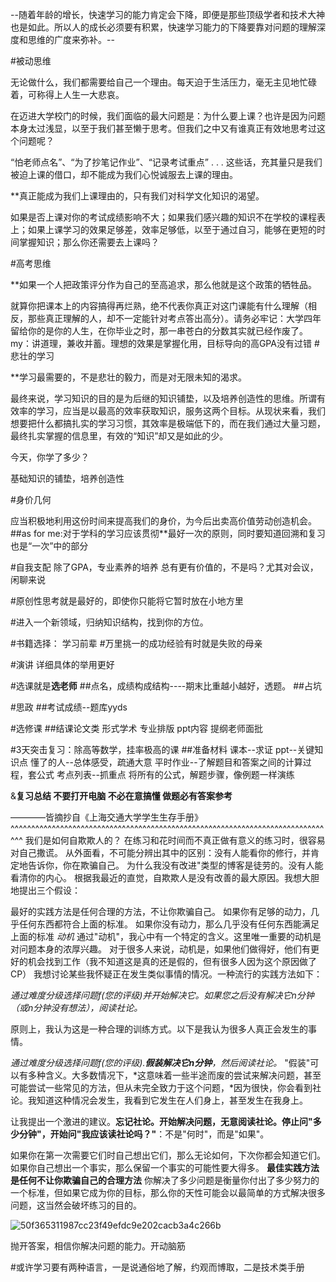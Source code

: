 --随着年龄的增长，快速学习的能力肯定会下降，即便是那些顶级学者和技术大神也是如此。所以人的成长必须要有积累，快速学习能力的下降要靠对问题的理解深度和思维的广度来弥补。--


#被动思维

无论做什么，我们都需要给自己一个理由。每天迫于生活压力，毫无主见地忙碌着，可称得上人生一大悲哀。

在迈进大学校门的时候，我们面临的最大问题是：为什么要上课？也许是因为问题本身太过浅显，以至于我们甚至懒于思考。但我们之中又有谁真正有效地思考过这个问题呢？

“怕老师点名”、“为了抄笔记作业”、“记录考试重点” . . . 这些话，充其量只是我们被迫上课的借口，却不能成为我们心悦诚服去上课的理由。

**真正能成为我们上课理由的，只有我们对科学文化知识的渴望。

如果是否上课对你的考试成绩影响不大；如果我们感兴趣的知识不在学校的课程表上；如果上课学习的效果足够差，效率足够低，以至于通过自习，能够在更短的时间掌握知识；那么你还需要去上课吗？

#高考思维

**如果一个人把政策评分作为自己的至高追求，那么他就是这个政策的牺牲品。

就算你把课本上的内容搞得再烂熟，绝不代表你真正对这门课能有什么理解（相反，那些真正理解的人，却不一定能针对考点答出高分）。请务必牢记：大学四年留给你的是你的人生，在你毕业之时，那一串苍白的分数其实就已经作废了。
my：讲道理，兼收并蓄。理想的效果是掌握化用，目标导向的高GPA没有过错
#悲壮的学习

**学习最需要的，不是悲壮的毅力，而是对无限未知的渴求。

最终来说，学习知识的目的是为后继的知识铺垫，以及培养创造性的思维。所谓有效率的学习，应当是以最高的效率获取知识，服务这两个目标。从现状来看，我们想要把什么都搞扎实的学习习惯，其效率是极端低下的，而在我们通过大量习题，最终扎实掌握的信息里，有效的“知识”却又是如此的少。

今天，你学了多少？

基础知识的铺垫，培养创造性

#身价几何

应当积极地利用这份时间来提高我们的身价，为今后出卖高价值劳动创造机会。
##as for me:对于学科的学习应该贯彻**最好一次的原则，同时要知道回溯和复习也是“一次”中的部分

#自我支配
除了GPA，专业素养的培养
总有更有价值的，不是吗？尤其对会议，闲聊来说

#原创性思考就是最好的，即使你只能将它暂时放在小地方里

#进入一个新领域，归纳知识结构，找到你的方位。

#书籍选择：
学习前辈
#万里挑一的成功经验有时就是失败的母亲

#演讲
详细具体的举用更好

#选课就是**选老师**
##点名，成绩构成结构----期末比重越小越好，透题。
##占坑

#思政
##考试成绩--题库yyds

#选修课
##结课论文类
形式学术
专业排版
ppt内容
提纲老师面批

#3天突击复习：除高等数学，挂率极高的课
##准备材料
课本--求证
ppt--关键知识点
懂了的人--总体感受，疏通大意
平时作业--了解题目和答案之间的计算过程，套公式
考点列表--抓重点
将所有的公式，解题步骤，像例题一样演练

&**复习总结
不要打开电脑
不必在意搞懂
做题必有答案参考**

————皆摘抄自《上海交通大学学生生存手册》
^^^^^^^^^^^^^^^^^^^^^^^^^^^^^^^^^^^^^^^^^^^^^^^^^^^^^^^^^^^^^^^^^^^^^^^^^^^^^^^
我们是如何自欺欺人的？
在练习和花时间而不真正做有意义的练习时，很容易对自己撒谎。
从外面看，不可能分辨出其中的区别：没有人能看你的修行，并肯定地告诉你，你在欺骗自己。
为什么我没有改进"类型的博客是徒劳的。没有人能看清你的内心。
根据我最近的直觉，自欺欺人是没有改善的最大原因。我想大胆地提出三个假设：

最好的实践方法是任何合理的方法，不让你欺骗自己。
如果你有足够的动力，几乎任何东西都符合上面的标准。
如果你没有动力，那么几乎没有任何东西能满足上面的标准
*动机*
通过"动机"，我心中有一个特定的含义。这里唯一重要的动机是对问题本身的浓厚兴趣。
对于很多人来说，动机是，如果他们做得好，他们有更好的机会找到工作（我不知道这是真的还是假的，但有很多人因为这个原因做了CP）
我想讨论某些我怀疑正在发生类似事情的情况。一种流行的实践方法如下：

*通过难度分级选择问题f(您的评级)并开始解决它。如果您之后没有解决它n分钟（或n分钟没有想法），阅读社论。*

原则上，我认为这是一种合理的训练方式。以下是我认为很多人真正会发生的事情。

*通过难度分级选择问题f(您的评级).**假装解决它n分钟**，然后阅读社论。*
"假装"可以有多种含义。大多数情况下，*这意味着一些半途而废的尝试来解决问题，甚至可能尝试一些常见的方法，但从未完全致力于这个问题，*因为很快，你会看到社论。我知道这种情况会发生，我看到它发生在人们身上，甚至发生在我身上。

让我提出一个激进的建议。**忘记社论。开始解决问题，无意阅读社论。停止问"多少分钟"，开始问"我应该读社论吗？"**：不是"何时"，而是"如果"。

如果你在第一次需要它们时自己想出它们，那么无论如何，下次你都会知道它们。如果你自己想出一个事实，那么保留一个事实的可能性要大得多。
**最佳实践方法是任何不让你欺骗自己的合理方法**
你解决了多少问题是衡量你付出了多少努力的一个标准，但如果它成为你的目标，那么你的天性可能会以最简单的方式解决很多问题，这当然会破坏练习的目的。


![50f365311987cc23f49efdc9e202cacb3a4c266b](https://user-images.githubusercontent.com/93783645/149611407-fa11d4bf-38f4-4f15-bfdd-5f15fdcf0858.jpg)

抛开答案，相信你解决问题的能力。开动脑筋


#或许学习要有两种语言，一是说通俗地了解，约观而博取，二是技术类手册











